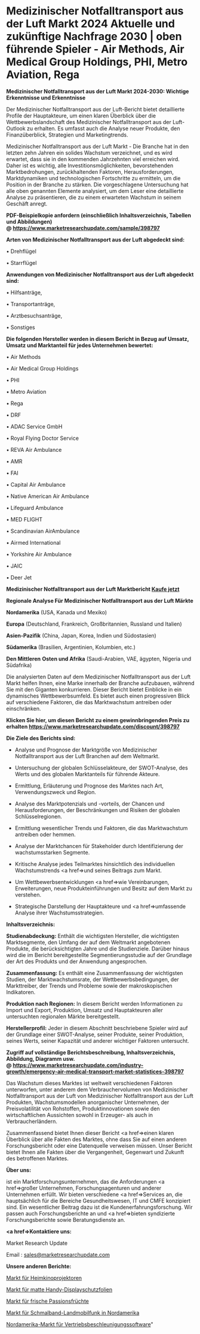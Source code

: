 # Medizinischer Notfalltransport aus der Luft Markt 2024 Aktuelle und zukünftige Nachfrage 2030 | oben führende Spieler - Air Methods, Air Medical Group Holdings, PHI, Metro Aviation, Rega

<strong>Medizinischer Notfalltransport aus der Luft Markt 2024-2030: Wichtige Erkenntnisse und Erkenntnisse</strong>

Der Medizinischer Notfalltransport aus der Luft-Bericht bietet detaillierte Profile der Hauptakteure, um einen klaren Überblick über die Wettbewerbslandschaft des Medizinischer Notfalltransport aus der Luft-Outlook zu erhalten. Es umfasst auch die Analyse neuer Produkte, den Finanzüberblick, Strategien und Marketingtrends.

Medizinischer Notfalltransport aus der Luft Markt - Die Branche hat in den letzten zehn Jahren ein solides Wachstum verzeichnet, und es wird erwartet, dass sie in den kommenden Jahrzehnten viel erreichen wird. Daher ist es wichtig, alle Investitionsmöglichkeiten, bevorstehenden Marktbedrohungen, zurückhaltenden Faktoren, Herausforderungen, Marktdynamiken und technologischen Fortschritte zu ermitteln, um die Position in der Branche zu stärken. Die vorgeschlagene Untersuchung hat alle oben genannten Elemente analysiert, um dem Leser eine detaillierte Analyse zu präsentieren, die zu einem erwarteten Wachstum in seinem Geschäft anregt.

<strong><b>PDF-Beispielkopie anfordern (einschließlich Inhaltsverzeichnis, Tabellen und Abbildungen) @ </b></strong><strong><a href=https://www.marketresearchupdate.com/sample/398797><strong>https://www.marketresearchupdate.com/sample/398797</u></a></strong></strong>

<strong>Arten von Medizinischer Notfalltransport aus der Luft abgedeckt sind:</strong>

• Drehflügel

• Starrflügel

<strong>Anwendungen von Medizinischer Notfalltransport aus der Luft abgedeckt sind:</strong>

• Hilfsanträge,

• Transportanträge,

• Arztbesuchsanträge,

• Sonstiges

<strong>Die folgenden Hersteller werden in diesem Bericht in Bezug auf Umsatz, Umsatz und Marktanteil für jedes Unternehmen bewertet:</strong>

• Air Methods

• Air Medical Group Holdings

• PHI

• Metro Aviation

• Rega

• DRF

• ADAC Service GmbH

• Royal Flying Doctor Service

• REVA Air Ambulance

• AMR

• FAI

• Capital Air Ambulance

• Native American Air Ambulance

• Lifeguard Ambulance

• MED FLIGHT

• Scandinavian AirAmbulance

• Airmed International

• Yorkshire Air Ambulance

• JAIC

• Deer Jet

<strong>Medizinischer Notfalltransport aus der Luft Marktbericht <a href=https://www.marketresearchupdate.com/buynow/398797>Kaufe jetzt</a></strong>

<strong>Regionale Analyse Für Medizinischer Notfalltransport aus der Luft Märkte</strong>

<strong>Nordamerika</strong> (USA, Kanada und Mexiko)

<strong>Europa</strong> (Deutschland, Frankreich, Großbritannien, Russland und Italien)

<strong>Asien-Pazifik</strong> (China, Japan, Korea, Indien und Südostasien)

<strong>Südamerika</strong> (Brasilien, Argentinien, Kolumbien, etc.)

<strong>Den Mittleren</strong> <strong>Osten und Afrika</strong> (Saudi-Arabien, VAE, ägypten, Nigeria und Südafrika)

Die analysierten Daten auf dem Medizinischer Notfalltransport aus der Luft Markt helfen Ihnen, eine Marke innerhalb der Branche aufzubauen, während Sie mit den Giganten konkurrieren. Dieser Bericht bietet Einblicke in ein dynamisches Wettbewerbsumfeld. Es bietet auch einen progressiven Blick auf verschiedene Faktoren, die das Marktwachstum antreiben oder einschränken.

<strong>Klicken Sie hier, um diesen Bericht zu einem gewinnbringenden Preis zu erhalten
</strong><strong><a href=https://www.marketresearchupdate.com/discount/398797>https://www.marketresearchupdate.com/discount/398797</b></u></strong></a>

<strong>Die Ziele des Berichts sind:</strong>

- Analyse und Prognose der Marktgröße von Medizinischer Notfalltransport aus der Luft Branchen auf dem Weltmarkt.

- Untersuchung der globalen Schlüsselakteure, der SWOT-Analyse, des Werts und des globalen Marktanteils für führende Akteure.

- Ermittlung, Erläuterung und Prognose des Marktes nach Art, Verwendungszweck und Region.

- Analyse des Marktpotenzials und -vorteils, der Chancen und Herausforderungen, der Beschränkungen und Risiken der globalen Schlüsselregionen.

- Ermittlung wesentlicher Trends und Faktoren, die das Marktwachstum antreiben oder hemmen.

- Analyse der Marktchancen für Stakeholder durch Identifizierung der wachstumsstarken Segmente.

- Kritische Analyse jedes Teilmarktes hinsichtlich des individuellen Wachstumstrends <a href=>und</a> seines Beitrags zum Markt.

- Um Wettbewerbsentwicklungen <a href=>wie</a> Vereinbarungen, Erweiterungen, neue Produkteinführungen und Besitz auf dem Markt zu verstehen.

- Strategische Darstellung der Hauptakteure und <a href=>umfas</a>sende Analyse ihrer Wachstumsstrategien.

<strong>Inhaltsverzeichnis:</strong>

<strong>Studienabdeckung:</strong> Enthält die wichtigsten Hersteller, die wichtigsten Marktsegmente, den Umfang der auf dem Weltmarkt angebotenen Produkte, die berücksichtigten Jahre und die Studienziele. Darüber hinaus wird die im Bericht bereitgestellte Segmentierungsstudie auf der Grundlage der Art des Produkts und der Anwendung angesprochen.

<strong>Zusammenfassung:</strong> Es enthält eine Zusammenfassung der wichtigsten Studien, der Marktwachstumsrate, der Wettbewerbsbedingungen, der Markttreiber, der Trends und Probleme sowie der makroskopischen Indikatoren.

<strong>Produktion nach Regionen:</strong> In diesem Bericht werden Informationen zu Import und Export, Produktion, Umsatz und Hauptakteuren aller untersuchten regionalen Märkte bereitgestellt.

<strong>Herstellerprofil:</strong> Jeder in diesem Abschnitt beschriebene Spieler wird auf der Grundlage einer SWOT-Analyse, seiner Produkte, seiner Produktion, seines Werts, seiner Kapazität und anderer wichtiger Faktoren untersucht.

<strong><b>Zugriff auf vollständige Berichtsbeschreibung, Inhaltsverzeichnis, Abbildung, Diagramm usw. @ </b></strong><strong><a href=https://www.marketresearchupdate.com/industry-growth/emergency-air-medical-transport-market-statistices-398797>https://www.marketresearchupdate.com/industry-growth/emergency-air-medical-transport-market-statistices-398797</a></strong>

Das Wachstum dieses Marktes ist weltweit verschiedenen Faktoren unterworfen, unter anderem dem Verbrauchervolumen von Medizinischer Notfalltransport aus der Luft von Medizinischer Notfalltransport aus der Luft Produkten, Wachstumsmodellen anorganischer Unternehmen, der Preisvolatilität von Rohstoffen, Produktinnovationen sowie den wirtschaftlichen Aussichten sowohl in Erzeuger- als auch in Verbraucherländern.

Zusammenfassend bietet Ihnen dieser Bericht <a href=>einen</a> klaren Überblick über alle Fakten des Marktes, ohne dass Sie auf einen anderen Forschungsbericht oder eine Datenquelle verweisen müssen. Unser Bericht bietet Ihnen alle Fakten über die Vergangenheit, Gegenwart und Zukunft des betroffenen Marktes.

<strong>Über uns:</strong>

 ist ein Marktforschungsunternehmen, das die Anforderungen <a href=>großer</a> Unternehmen, Forschungsagenturen und anderer Unternehmen erfüllt. Wir bieten verschiedene <a href=>Services</a> an, die hauptsächlich für die Bereiche Gesundheitswesen, IT und CMFE konzipiert sind. Ein wesentlicher Beitrag dazu ist die Kundenerfahrungsforschung. Wir passen auch Forschungsberichte an und <a href=>bieten</a> syndizierte Forschungsberichte sowie Beratungsdienste an.

<strong><a href=>Kontaktiere uns:</a></strong>

Market Research Update

Email : sales@marketresearchupdate.com

<strong>Unsere anderen Berichte:</strong>

<a href=https://www.linkedin.com/pulse/home-theatre-projectors-market-opportunities>Markt für Heimkinoprojektoren</a>

<a href=https://www.linkedin.com/pulse/matte-phone-screen-protectors-market-2023-analysis>Markt für matte Handy-Displayschutzfolien</a>

<a href=https://www.linkedin.com/pulse/fresh-passion-fruit-market-outlooks-2023-size>Markt für frische Passionsfrüchte</a>

<a href=https://www.linkedin.com/pulse/north-america-narrowband-land-mobile-radio-market>Markt für Schmalband-Landmobilfunk in Nordamerika</a>

<a href=https://www.linkedin.com/pulse/north-america-sales-acceleration-software-market>Nordamerika-Markt für Vertriebsbeschleunigungssoftware</a>"
